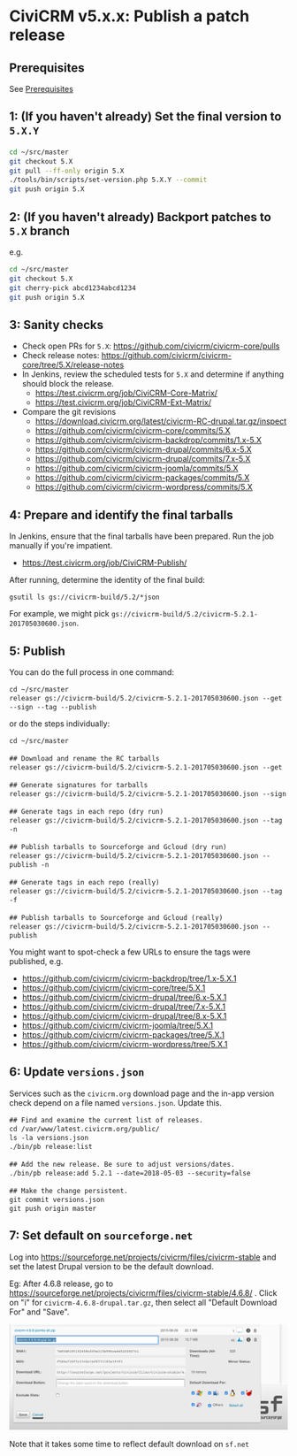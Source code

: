 # CiviCRM v5.x.x: Publish a patch release

## Prerequisites

See [Prerequisites](any-prereq.md)

## 1: (If you haven't already) Set the final version to `5.X.Y`

```bash
cd ~/src/master
git checkout 5.X
git pull --ff-only origin 5.X
./tools/bin/scripts/set-version.php 5.X.Y --commit
git push origin 5.X
```

## 2: (If you haven't already) Backport patches to `5.X` branch

e.g.

```bash
cd ~/src/master
git checkout 5.X
git cherry-pick abcd1234abcd1234 
git push origin 5.X
```

## 3: Sanity checks

* Check open PRs for `5.X`: https://github.com/civicrm/civicrm-core/pulls
* Check release notes: https://github.com/civicrm/civicrm-core/tree/5.X/release-notes
* In Jenkins, review the scheduled tests for `5.X` and determine if anything should block the release.
    * https://test.civicrm.org/job/CiviCRM-Core-Matrix/
    * https://test.civicrm.org/job/CiviCRM-Ext-Matrix/
* Compare the git revisions
    * https://download.civicrm.org/latest/civicrm-RC-drupal.tar.gz/inspect
    * https://github.com/civicrm/civicrm-core/commits/5.X
    * https://github.com/civicrm/civicrm-backdrop/commits/1.x-5.X
    * https://github.com/civicrm/civicrm-drupal/commits/6.x-5.X
    * https://github.com/civicrm/civicrm-drupal/commits/7.x-5.X
    * https://github.com/civicrm/civicrm-joomla/commits/5.X
    * https://github.com/civicrm/civicrm-packages/commits/5.X
    * https://github.com/civicrm/civicrm-wordpress/commits/5.X

## 4: Prepare and identify the final tarballs

In Jenkins, ensure that the final tarballs have been prepared. Run the job manually if you're impatient.

* https://test.civicrm.org/job/CiviCRM-Publish/

After running, determine the identity of the final build:

```
gsutil ls gs://civicrm-build/5.2/*json
```

For example, we might pick `gs://civicrm-build/5.2/civicrm-5.2.1-201705030600.json`.

## 5: Publish

You can do the full process in one command:

```
cd ~/src/master
releaser gs://civicrm-build/5.2/civicrm-5.2.1-201705030600.json --get --sign --tag --publish
```

or do the steps individually:

```
cd ~/src/master

## Download and rename the RC tarballs
releaser gs://civicrm-build/5.2/civicrm-5.2.1-201705030600.json --get

## Generate signatures for tarballs
releaser gs://civicrm-build/5.2/civicrm-5.2.1-201705030600.json --sign

## Generate tags in each repo (dry run)
releaser gs://civicrm-build/5.2/civicrm-5.2.1-201705030600.json --tag -n

## Publish tarballs to Sourceforge and Gcloud (dry run)
releaser gs://civicrm-build/5.2/civicrm-5.2.1-201705030600.json --publish -n

## Generate tags in each repo (really)
releaser gs://civicrm-build/5.2/civicrm-5.2.1-201705030600.json --tag -f

## Publish tarballs to Sourceforge and Gcloud (really)
releaser gs://civicrm-build/5.2/civicrm-5.2.1-201705030600.json --publish
```

You might want to spot-check a few URLs to ensure the tags were published, e.g.

* https://github.com/civicrm/civicrm-backdrop/tree/1.x-5.X.1
* https://github.com/civicrm/civicrm-core/tree/5.X.1
* https://github.com/civicrm/civicrm-drupal/tree/6.x-5.X.1
* https://github.com/civicrm/civicrm-drupal/tree/7.x-5.X.1
* https://github.com/civicrm/civicrm-drupal/tree/8.x-5.X.1
* https://github.com/civicrm/civicrm-joomla/tree/5.X.1
* https://github.com/civicrm/civicrm-packages/tree/5.X.1
* https://github.com/civicrm/civicrm-wordpress/tree/5.X.1

## 6: Update `versions.json`

Services such as the `civicrm.org` download page and the in-app version
check depend on a file named `versions.json`. Update this.

```
## Find and examine the current list of releases.
cd /var/www/latest.civicrm.org/public/
ls -la versions.json
./bin/pb release:list

## Add the new release. Be sure to adjust versions/dates.
./bin/pb release:add 5.2.1 --date=2018-05-03 --security=false

## Make the change persistent.
git commit versions.json
git push origin master
```

## 7: Set default on `sourceforge.net`

Log into https://sourceforge.net/projects/civicrm/files/civicrm-stable and set the latest Drupal version to be the default download.

Eg: After 4.6.8 release, go to https://sourceforge.net/projects/civicrm/files/civicrm-stable/4.6.8/  . Click on "i" for `civicrm-4.6.8-drupal.tar.gz`, then select all "Default Download For" and "Save".

![Marking a default release in SourceForge](/doc/images/SourceforgeDefaultDownload.png)

Note that it takes some time to reflect default download on `sf.net`
